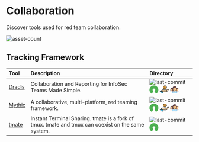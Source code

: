 # Collaboration

Discover tools used for red team collaboration.

![asset-count](https://img.shields.io/badge/Tools%20%26%20Resources%20Available-3-3c85d4?style=for-the-badge)




## Tracking Framework

| Tool | Description | Directory |
| :--- | :--- | :--- |
| [Dradis](https://github.com/dradis/dradis-ce) | Collaboration and Reporting for InfoSec Teams Made Simple. | ![last-commit](https://img.shields.io/github/last-commit/dradis/dradis-ce?color=3c85d4&style=flat-square) ![opensource](../icons/opensource.png) ![freemium-service](../icons/freemium-service.png) ![register-profile](../icons/register-profile.png) |
| [Mythic](https://github.com/its-a-feature/Mythic) | A collaborative, multi-platform, red teaming framework. | ![last-commit](https://img.shields.io/github/last-commit/its-a-feature/Mythic?color=3c85d4&style=flat-square) ![opensource](../icons/opensource.png) ![freemium-service](../icons/freemium-service.png) ![register-profile](../icons/register-profile.png) |
| [tmate](https://github.com/tmate-io/tmate) | Instant Terminal Sharing. tmate is a fork of tmux. tmate and tmux can coexist on the same system. | ![last-commit](https://img.shields.io/github/last-commit/tmate-io/tmate?color=3c85d4&style=flat-square) ![opensource](../icons/opensource.png) |